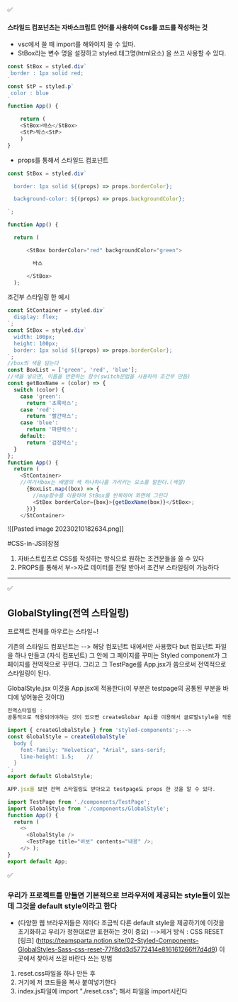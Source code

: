 ✅
#### 스타일드 컴포넌츠는 자바스크립트 언어를 사용하여 Css를 코드를 작성하는 것 

-  vsc에서 쓸 때 import를 해와야지 쓸 수 있따.
- StBox라는 변수 명을 설정하고 styled.태그명(html요소) 을 쓰고 사용할 수 있다.

```js
const StBox = styled.div`
 border : 1px solid red;
`
const StP = styled.p`
 color : blue
`
function App() {

    return (
    <StBox>바스</StBox>
    <StP>박스<StP>
    )    
}
```


- props를 통해서 스타일드 컴포넌트
```js
const StBox = styled.div`

  border: 1px solid ${(props) => props.borderColor};

  background-color: ${(props) => props.backgroundColor};

`;

function App() {

  return (

      <StBox borderColor="red" backgroundColor="green">

        바스

      </StBox>
  );
```

조건부 스타일링 한 예시
```js
const StContainer = styled.div`
  display: flex;
`;
const StBox = styled.div`
  width: 100px;
  height: 100px;
  border: 1px solid ${(props) => props.borderColor};
`;
//box의 색을 담는다
const BoxList = ['green', 'red', 'blue'];
//색을 넣으면, 이름을 반환하는 함수(switch문법을 사용하여 조건부 만듬)
const getBoxName = (color) => {
  switch (color) {
    case 'green':
      return '초록박스';
    case 'red':
      return '빨간박스';
    case 'blue':
      return '파란박스';
    default:
      return '검정박스';
  }
};
function App() {
  return (
    <StContainer>
    //여기서box는 배열의 색 하나하나를 가리키는 요소를 말한다.(색깔)
      {BoxList.map((box) => {
        //map함수를 이용하여 StBox를 반복하여 화면에 그린다
        <StBox borderColor={box}>{getBoxName(box)}</StBox>;
      })}
    </StContainer>
```
![[Pasted image 20230210182634.png]]

#CSS-in-JS의장점
 1. 자바스트립츠로 CSS를 작성하는 방식으로 원하는 조건문들을 쓸 수 있다
 2. PROPS를 통해서 부->자로 데이터를 전달 받아서 조건부 스타일링이 가능하다

---------------
✅
## GlobalStyling(전역 스타일링)
프로젝트 전체를 아우르는 스타일~!

기존의 스타일드 컴포넌트는 --> 해당 컴포넌트 내에서만 사용했다 but
컴포넌트 파일을 하나 만들고 (자식 컴포넌트) 그 안에 그 페이지를 꾸미는 Styled component가 그 페이지를 전역적으로 꾸민다. 그리고 그 TestPage를 App.jsx가 씀으로써 전역적으로 스타일링이 된다.

GlobalStyle.jsx 이것을 App.jsx에 적용한다(이 부분은 testpage의 공통된 부분을 바디에 넣어놓은 것이다)
```js
전역스타일링 :
공통적으로 적용되어야하는 것이 있으면 createGlobar Api를 이용해서 글로벌style을 적용해서 하면 좋다--->(testPage에 공통적으로 들어간 css들)

import { createGlobalStyle } from 'styled-components';--->
const GlobalStyle = createGlobalStyle`
  body {
    font-family: "Helvetica", "Arial", sans-serif;
    line-height: 1.5;    //
  }
`;
export default GlobalStyle;
```

```js
APP.jsx를 보면 전역 스타일링도 받아오고 testpage도 props 한 것을 알 수 있다.

import TestPage from './components/TestPage';
import GlobalStyle from './components/GlobalStyle';
function App() {
  return (
    <>
      <GlobalStyle />
      <TestPage title="바보" contents="내용" />;
    </> );
}
export default App;
```

✅
### 우리가 프로젝트를 만들면 기본적으로 브라우저에 제공되는 style들이 있는데 그것을 default style이라고 한다 

- (다양한 웹 브라우저들은 저마다 조금씩 다른 default style을 제공하기에 이것을 초기화하고 우리가 정한대로만 표현하는 것이 중요)
-->제거 방식 : CSS RESET 
[링크] (https://teamsparta.notion.site/02-Styled-Components-GlobalStyles-Sass-css-reset-77f8dd3d5772414e816161266ff7d4d9) 이곳에서 찾아서 쓰길 바란다
쓰는 방법 
1. reset.css파일을 하나 만든 후 
2. 거기에 저 코드들을 복사 붙여넣기한다
3. index.js파일에 import "./reset.css";  해서 파일을 import시킨다
